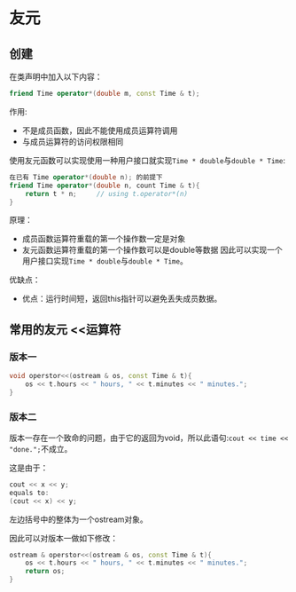 # 友元

## 创建
在类声明中加入以下内容：
```C++
friend Time operator*(double m, const Time & t);
```
作用:
- 不是成员函数，因此不能使用成员运算符调用
- 与成员运算符的访问权限相同

使用友元函数可以实现使用一种用户接口就实现`Time * double`与`double * Time`:
```C++
在已有 Time operator*(double n); 的前提下
friend Time operator*(double n, count Time & t){
    return t * n;     // using t.operator*(n)
}
```

原理：
- 成员函数运算符重载的第一个操作数一定是对象
- 友元函数运算符重载的第一个操作数可以是double等数据
因此可以实现一个用户接口实现`Time * double`与`double * Time`。

优缺点：
- 优点：运行时间短，返回this指针可以避免丢失成员数据。

## 常用的友元 <<运算符

### 版本一

```C++
void operstor<<(ostream & os, const Time & t){
    os << t.hours << " hours, " << t.minutes << " minutes.";
}
```

### 版本二

版本一存在一个致命的问题，由于它的返回为void，所以此语句:`cout << time << "done.";`不成立。

这是由于：
```C++
cout << x << y;
equals to:
(cout << x) << y;
```
左边括号中的整体为一个ostream对象。

因此可以对版本一做如下修改：
```C++
ostream & operstor<<(ostream & os, const Time & t){
    os << t.hours << " hours, " << t.minutes << " minutes.";
    return os;
}
```


